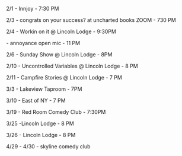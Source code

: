 2/1 - Innjoy - 7:30 PM

2/3 - congrats on your success? at uncharted books ZOOM - 730 PM

2/4 - Workin on it @ Lincoln Lodge - 9:30PM

\- annoyance open mic - 11 PM

2/6 - Sunday Show @ Lincoln Lodge - 8PM

2/10 - Uncontrolled Variables @ Lincoln Lodge - 8 PM

2/11 - Campfire Stories @ Lincoln Lodge - 7 PM

3/3 - Lakeview Taproom - 7PM

3/10 - East of NY - 7 PM

3/19 - Red Room Comedy Club - 7:30PM 

3/25 -Lincoln Lodge - 8 PM

3/26 - Lincoln Lodge - 8 PM

4/29 - 4/30 - skyline comedy club 
